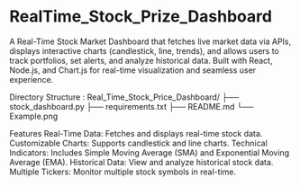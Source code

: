 # RealTime_Stock_Prize_Dashboard
A Real-Time Stock Market Dashboard that fetches live market data via APIs, displays interactive charts (candlestick, line, trends), and allows users to track portfolios, set alerts, and analyze historical data. Built with React, Node.js, and Chart.js for real-time visualization and seamless user experience.

Directory Structure :
Real_Time_Stock_Price_Dashboard/
├── stock_dashboard.py
├── requirements.txt
├── README.md
└── Example.png

Features
Real-Time Data: Fetches and displays real-time stock data.
Customizable Charts: Supports candlestick and line charts.
Technical Indicators: Includes Simple Moving Average (SMA) and Exponential Moving Average (EMA).
Historical Data: View and analyze historical stock data.
Multiple Tickers: Monitor multiple stock symbols in real-time.
